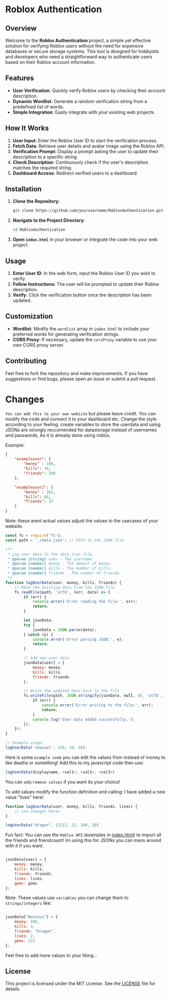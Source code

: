 # Roblox Authentication

## Overview

Welcome to the **Roblox Authentication** project, a simple yet effective solution for verifying Roblox users without the need for expensive databases or secure storage systems. This tool is designed for hobbyists and developers who need a straightforward way to authenticate users based on their Roblox account information.

## Features

- **User Verification**: Quickly verify Roblox users by checking their account description.
- **Dynamic Wordlist**: Generate a random verification string from a predefined list of words.
- **Simple Integration**: Easily integrate with your existing web projects.

## How It Works

1. **User Input**: Enter the Roblox User ID to start the verification process.
2. **Fetch Data**: Retrieve user details and avatar image using the Roblox API.
3. **Verification Prompt**: Display a prompt asking the user to update their description to a specific string.
4. **Check Description**: Continuously check if the user's description matches the required string.
5. **Dashboard Access**: Redirect verified users to a dashboard.

## Installation

1. **Clone the Repository**:
    ```bash
    git clone https://github.com/yourusername/RobloxAuthentication.git
    ```
2. **Navigate to the Project Directory**:
    ```bash
    cd RobloxAuthentication
    ```
3. **Open `index.html`** in your browser or integrate the code into your web project.

## Usage

1. **Enter User ID**: In the web form, input the Roblox User ID you wish to verify.
2. **Follow Instructions**: The user will be prompted to update their Roblox description.
3. **Verify**: Click the verification button once the description has been updated.

## Customization

- **Wordlist**: Modify the `wordlist` array in `index.html` to include your preferred words for generating verification strings.
- **CORS Proxy**: If necessary, update the `corsProxy` variable to use your own CORS proxy server.

## Contributing

Feel free to fork the repository and make improvements. If you have suggestions or find bugs, please open an issue or submit a pull request.

# Changes

`You can add this to your own website` but please leave credit. You can modify the code and connect it to your dashboard etc. Change the style according to your feeling.
create variables to store the userdata and using JSONs are strongly reccomended for datastorage instead of usernames and passwords, As it is already done using roblox.

Example:

```json
{
    "exampleuser": {
        "money" : 100,
        "kills": 34,
        "friends": 200
    },

    "exampleuser2": {
        "money" : 382,
        "kills": 68,
        "friends": 37
    }
}
```
Note: these arent actual values adjust the values to the usecases of your website.

```javascript
const fs = require('fs');
const path = './data.json'; // Path to the JSON file

/**
 * Log user data to the data.json file.
 * @param {string} user - The username.
 * @param {number} money - The amount of money.
 * @param {number} kills - The number of kills.
 * @param {number} friends - The number of friends.
 */
function logUserData(user, money, kills, friends) {
    // Read the existing data from the JSON file
    fs.readFile(path, 'utf8', (err, data) => {
        if (err) {
            console.error('Error reading the file:', err);
            return;
        }

        let jsonData;
        try {
            jsonData = JSON.parse(data);
        } catch (e) {
            console.error('Error parsing JSON:', e);
            return;
        }

        // Add new user data
        jsonData[user] = {
            money: money,
            kills: kills,
            friends: friends
        };

        // Write the updated data back to the file
        fs.writeFile(path, JSON.stringify(jsonData, null, 4), 'utf8', (err) => {
            if (err) {
                console.error('Error writing to the file:', err);
                return;
            }
            console.log('User data added successfully.');
        });
    });
}

// Example usage:
logUserData('newuser', 150, 10, 50);
```

Here is some `example code` you can edit the values from instead of money to like deaths or something! Add this to my javascript code then use:

```javascript
logUserData(displayname, <val1>, <val2>, <val3>)
```

You can `add/remove values` if you want its your choice!

To add values modify the function definition and calling:
I have added a new value "lives" here!

```javascript
function logUserData(user, money, kills, friends, lives) {
    // <no changes here>
}

logUserData("dragon", 12312, 23, 200, 20)
```

Fun fact: You can use the `Roblox API` (examples in [index.html](https://github.com/CaptainHackerGuy/RobloxAuthentication/blob/main/index.html)) to import all the friends and friendcount! Im using this for JSONs you can mess around with it if you want.

```javascript

jsonData[user] = {
    money: money,
    kills: kills,
    friends: friends,
    lives: lives,
    gems: gems
};

```

Note: These values use `variables` you can change them to `strings/integers` like:

```javascript

jsonData["Noxious"] = {
    money: 288,
    kills: 3,
    friends: "Dragon",
    lives: 2,
    gems: 123
};

```
Feel free to add more values to your liking...

## License

This project is licensed under the MIT License. See the [LICENSE](https://github.com/CaptainHackerGuy/RobloxAuthentication?tab=MIT-1-ov-file) file for details.
